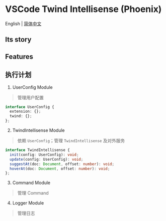 # VSCode Twind Intellisense (Phoenix)

English | [简体中文](./README.zh.md)

## Its story

## Features

## 执行计划

1. UserConfig Module

> 管理用户配置

```ts
interface UserConfig {
  extension: {};
  twind: {};
};
```

2. TwindIntellisense Module

> 依赖 `UserConfig`；管理 `TwindIntellisense` 及对外服务

```ts
interface TwindIntellisense {
  init(config: UserConfig): void;
  update(config: UserConfig): void;
  suggestAt(doc: Document, offset: number): void;
  hoverAt(doc: Document, offset: number): void;
};
```

3. Command Module

> 管理 Command

4. Logger Module

> 管理日志

